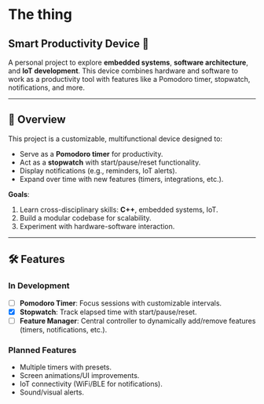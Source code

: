 # The thing
## Smart Productivity Device 🚀

A personal project to explore **embedded systems**, **software architecture**, and **IoT development**. This device combines hardware and software to work as a productivity tool with features like a Pomodoro timer, stopwatch, notifications, and more. 

---

## 📌 Overview
This project is a customizable, multifunctional device designed to:
- Serve as a **Pomodoro timer** for productivity.
- Act as a **stopwatch** with start/pause/reset functionality.
- Display notifications (e.g., reminders, IoT alerts).
- Expand over time with new features (timers, integrations, etc.).

**Goals**:
1. Learn cross-disciplinary skills: **C++**, embedded systems, IoT.
2. Build a modular codebase for scalability.
3. Experiment with hardware-software interaction.

---

## 🛠️ Features
### In Development
- [ ] **Pomodoro Timer**: Focus sessions with customizable intervals.
- [x] **Stopwatch**: Track elapsed time with start/pause/reset.
- [ ] **Feature Manager**: Central controller to dynamically add/remove features (timers, notifications, etc.).

### Planned Features
- Multiple timers with presets.
- Screen animations/UI improvements.
- IoT connectivity (WiFi/BLE for notifications).
- Sound/visual alerts.

